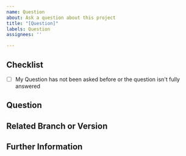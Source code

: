 ```yaml
---
name: Question
about: Ask a question about this project
title: "[Question]"
labels: Question
assignees: ''

---
```


## Checklist
- [ ] My Question has not been asked before or the question isn't fully answered

## Question
<!--Example-->
<!--Is there a way to do ... ?-->
<!--Where can I find ... ?-->

## Related Branch or Version
<!--For example-->
<!--Branch: develop -->
<!--Version: 1.0.0 -->


## Further Information
<!-- Link anything related to your question here-->

